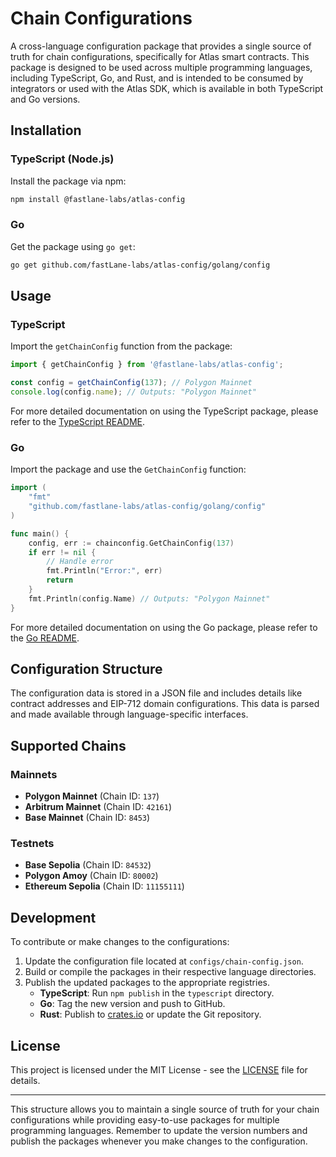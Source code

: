 # Chain Configurations

A cross-language configuration package that provides a single source of truth for chain configurations, specifically for Atlas smart contracts. This package is designed to be used across multiple programming languages, including TypeScript, Go, and Rust, and is intended to be consumed by integrators or used with the Atlas SDK, which is available in both TypeScript and Go versions.

## Installation

### TypeScript (Node.js)

Install the package via npm:

```bash
npm install @fastlane-labs/atlas-config
```

### Go

Get the package using `go get`:

```bash
go get github.com/fastLane-labs/atlas-config/golang/config
```

## Usage

### TypeScript

Import the `getChainConfig` function from the package:

```typescript
import { getChainConfig } from '@fastlane-labs/atlas-config';

const config = getChainConfig(137); // Polygon Mainnet
console.log(config.name); // Outputs: "Polygon Mainnet"
```
For more detailed documentation on using the TypeScript package, please refer to the [TypeScript README](./typescript/README.md).

### Go

Import the package and use the `GetChainConfig` function:

```go
import (
    "fmt"
    "github.com/fastlane-labs/atlas-config/golang/config"
)

func main() {
    config, err := chainconfig.GetChainConfig(137)
    if err != nil {
        // Handle error
        fmt.Println("Error:", err)
        return
    }
    fmt.Println(config.Name) // Outputs: "Polygon Mainnet"
}
```

For more detailed documentation on using the Go package, please refer to the [Go README](./golang/README.md).

## Configuration Structure

The configuration data is stored in a JSON file and includes details like contract addresses and EIP-712 domain configurations. This data is parsed and made available through language-specific interfaces.

## Supported Chains

### Mainnets
- **Polygon Mainnet** (Chain ID: `137`)
- **Arbitrum Mainnet** (Chain ID: `42161`)
- **Base Mainnet** (Chain ID: `8453`)

### Testnets
- **Base Sepolia** (Chain ID: `84532`)
- **Polygon Amoy** (Chain ID: `80002`)
- **Ethereum Sepolia** (Chain ID: `11155111`)

## Development
To contribute or make changes to the configurations:

1. Update the configuration file located at `configs/chain-config.json`.
2. Build or compile the packages in their respective language directories.
3. Publish the updated packages to the appropriate registries.
   - **TypeScript**: Run `npm publish` in the `typescript` directory.
   - **Go**: Tag the new version and push to GitHub.
   - **Rust**: Publish to [crates.io](https://crates.io/) or update the Git repository.

## License

This project is licensed under the MIT License - see the [LICENSE](LICENSE) file for details.

---

This structure allows you to maintain a single source of truth for your chain configurations while providing easy-to-use packages for multiple programming languages. Remember to update the version numbers and publish the packages whenever you make changes to the configuration.

